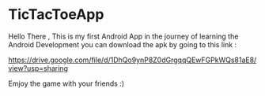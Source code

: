 # TicTacToeApp 
Hello There , This is my first Android App in the journey of learning the Android Development 
you can download the apk by going to this link : 

https://drive.google.com/file/d/1DhQo9ynP8Z0dGrgqqQEwFGPkWQs81aE8/view?usp=sharing

Emjoy the game with your friends :)
